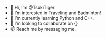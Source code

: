 - 👋 Hi, I’m @TsukiTiger
- 👀 I’m interested in Traveling and Badminton!
- 🌱 I’m currently learning Python and C++.
- 💞️ I’m looking to collaborate on {}
- 📫 Reach me by messaging me.

<!---
TsukiTiger/TsukiTiger is a ✨ special ✨ repository because its `README.md` (this file) appears on your GitHub profile.
You can click the Preview link to take a look at your changes.
--->
